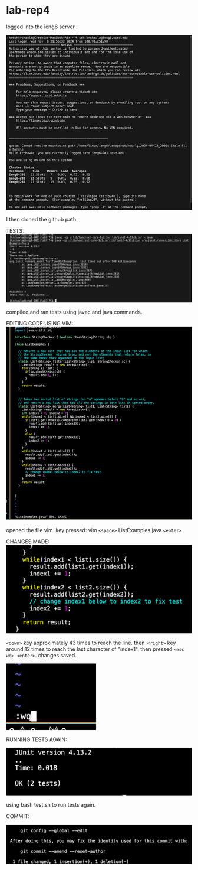 # lab-rep4

logged into the ieng6 server :

![IMAGE](4DE8B0AA-8D32-40A5-9EFA-B76F7D66AC26_1_105_c.jpeg)<bl/>


I then cloned the github path.

TESTS:
![IMAGE](33387F26-E10B-4400-8B78-6E0CC77192D0_1_105_c.jpeg)<bl/>


compiled and ran tests using javac and java commands.

EDITING CODE USING VIM:
![IMAGE](D6D8B6BC-3107-44DB-B29D-49B63A06760B_1_105_c.jpeg)<bl/>


opened the file vim. key pressed: vim `<space>` ListExamples.java `<enter>`

CHANGES MADE:
![IMAGE](92A8B39B-9FA8-41F0-A522-2624DABB9B09.jpeg) <bl/>


`<down>` key approximately 43 times to reach the line. then` <right>` key around 12 times to reach the last character of "index1".
then pressed `<esc wq> <enter>`. changes saved.


![IMAGE](FBCA6CE2-08A0-492F-AEC6-6B274C612FA0_4_5005_c.jpeg)<bl/>

RUNNING TESTS AGAIN:

![IMAGE](BBBA0DDD-0221-4C81-9E73-0167262D5D06_4_5005_c.jpeg)<bl/>

using bash test.sh to run tests again.


COMMIT:

![IMAGE](0B13B559-81C7-423A-9438-F0E714FE9E5B_4_5005_c.jpeg)<bl/>










